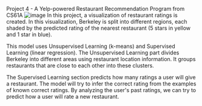 Project 4 - A Yelp-powered Restaurant Recommendation Program from CS61A 
![image](https://user-images.githubusercontent.com/105506874/184378565-c62c5461-6e78-40b3-9b90-2c6752bc76d9.png)
In this project, a visualization of restaurant ratings is created. In this visualization, Berkeley is split into different regions, each shaded by the predicted rating of the nearest restaurant (5 stars in yellow and 1 star in blue).

This model uses Unsupervised Learning (k-means) and Supervised Learning (linear regression).
The Unsupervised Learning part divides Berkeley into different areas using restaurant location information. It groups restaurants that are close to each other into these clusters.

The Supervised Learning section predicts how many ratings a user will give a restaurant. The model will try to infer the correct rating from the examples of known correct ratings. By analyzing the user's past ratings, we can try to predict how a user will rate a new restaurant.

